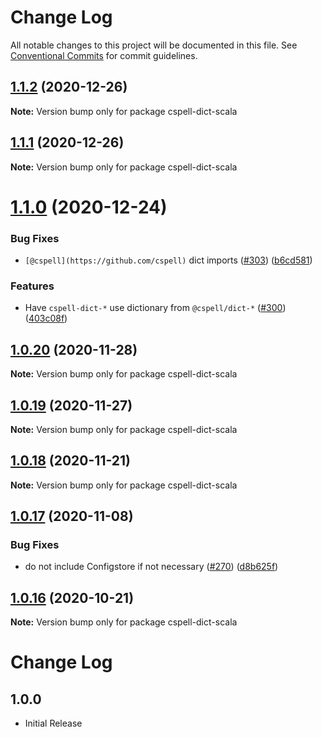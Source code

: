 # Change Log

All notable changes to this project will be documented in this file.
See [Conventional Commits](https://conventionalcommits.org) for commit guidelines.

## [1.1.2](https://github.com/streetsidesoftware/cspell-dicts/compare/cspell-dict-scala@1.1.1...cspell-dict-scala@1.1.2) (2020-12-26)

**Note:** Version bump only for package cspell-dict-scala





## [1.1.1](https://github.com/streetsidesoftware/cspell-dicts/compare/cspell-dict-scala@1.1.0...cspell-dict-scala@1.1.1) (2020-12-26)

**Note:** Version bump only for package cspell-dict-scala





# [1.1.0](https://github.com/streetsidesoftware/cspell-dicts/compare/cspell-dict-scala@1.0.20...cspell-dict-scala@1.1.0) (2020-12-24)


### Bug Fixes

* `[@cspell](https://github.com/cspell)` dict imports ([#303](https://github.com/streetsidesoftware/cspell-dicts/issues/303)) ([b6cd581](https://github.com/streetsidesoftware/cspell-dicts/commit/b6cd58114caa8752fba69522e6b740a4be74dd6e))


### Features

* Have `cspell-dict-*` use dictionary from `@cspell/dict-*` ([#300](https://github.com/streetsidesoftware/cspell-dicts/issues/300)) ([403c08f](https://github.com/streetsidesoftware/cspell-dicts/commit/403c08fbd1d11a083f586e591b87ef9a47f71944))





## [1.0.20](https://github.com/streetsidesoftware/cspell-dicts/compare/cspell-dict-scala@1.0.19...cspell-dict-scala@1.0.20) (2020-11-28)

**Note:** Version bump only for package cspell-dict-scala





## [1.0.19](https://github.com/streetsidesoftware/cspell-dicts/compare/cspell-dict-scala@1.0.18...cspell-dict-scala@1.0.19) (2020-11-27)

**Note:** Version bump only for package cspell-dict-scala





## [1.0.18](https://github.com/streetsidesoftware/cspell-dicts/compare/cspell-dict-scala@1.0.17...cspell-dict-scala@1.0.18) (2020-11-21)

**Note:** Version bump only for package cspell-dict-scala

## [1.0.17](https://github.com/streetsidesoftware/cspell-dicts/compare/cspell-dict-scala@1.0.16...cspell-dict-scala@1.0.17) (2020-11-08)

### Bug Fixes

- do not include Configstore if not necessary ([#270](https://github.com/streetsidesoftware/cspell-dicts/issues/270)) ([d8b625f](https://github.com/streetsidesoftware/cspell-dicts/commit/d8b625f2f42d5cc6c4a9390216ac1e5037886e44))

## [1.0.16](https://github.com/streetsidesoftware/cspell-dicts/compare/cspell-dict-scala@1.0.15...cspell-dict-scala@1.0.16) (2020-10-21)

**Note:** Version bump only for package cspell-dict-scala

# Change Log

## 1.0.0

- Initial Release
